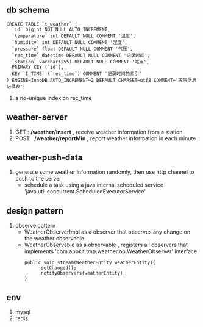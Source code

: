 
## db schema

```
CREATE TABLE `t_weather` (
  `id` bigint NOT NULL AUTO_INCREMENT,
  `temperature` int DEFAULT NULL COMMENT '温度',
  `humidity` int DEFAULT NULL COMMENT '湿度',
  `pressure` float DEFAULT NULL COMMENT '气压',
  `rec_time` datetime DEFAULT NULL COMMENT '记录时间',
  `station` varchar(255) DEFAULT NULL COMMENT '站点',
  PRIMARY KEY (`id`),
  KEY `I_TIME` (`rec_time`) COMMENT '记录时间的索引'
) ENGINE=InnoDB AUTO_INCREMENT=2 DEFAULT CHARSET=utf8 COMMENT='天气信息记录表';

```
1.  a no-unique index on rec_time

## weather-server
1. GET  :  **/weather/insert** , receive weather information from a station
2. POST : **/weather/reportMin** , report weather information in each minute

## weather-push-data
1. generate some weather information randomly, then use http channel to push to the server
    - schedule a task using a java internal scheduled service 'java.util.concurrent.ScheduledExecutorService'

## design pattern
1. observe pattern 
    - WeatherObserverImpl as a observer that observes any change on the weather observable
    - WeatherObservable as a observable , registers all observers that implements 'com.abbkit.tmp.weather.op.WeatherObserver' interface
        ```
        public void stream(WeatherEntity weatherEntity){
              setChanged();
              notifyObservers(weatherEntity);
        }
      ```

## env
1. mysql
2. redis